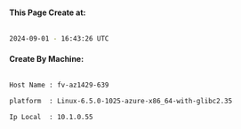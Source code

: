 
   
#### This Page Create at:

```bash

2024-09-01 - 16:43:26 UTC

```

#### Create By Machine:

```bash

Host Name : fv-az1429-639

platform  : Linux-6.5.0-1025-azure-x86_64-with-glibc2.35

Ip Local  : 10.1.0.55

```

